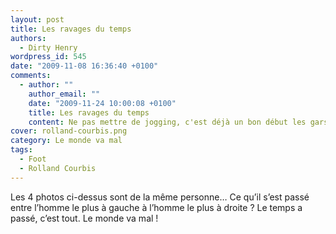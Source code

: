 ```yaml
---
layout: post
title: Les ravages du temps
authors:
  - Dirty Henry
wordpress_id: 545
date: "2009-11-08 16:36:40 +0100"
comments:
  - author: ""
    author_email: ""
    date: "2009-11-24 10:00:08 +0100"
    title: Les ravages du temps
    content: Ne pas mettre de jogging, c'est déjà un bon début les gars.
cover: rolland-courbis.png
category: Le monde va mal
tags:
  - Foot
  - Rolland Courbis
---
```


Les 4 photos ci-dessus sont de la même personne… Ce qu’il s’est passé entre
l’homme le plus à gauche à l’homme le plus à droite ? Le temps a passé, c’est
tout. Le monde va mal !
